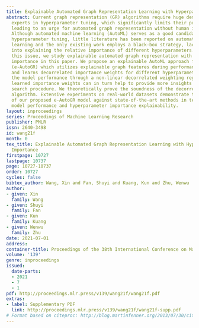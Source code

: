 ```yaml
---
title: Explainable Automated Graph Representation Learning with Hyperparameter Importance
abstract: Current graph representation (GR) algorithms require huge demand of human
  experts in hyperparameter tuning, which significantly limits their practical applications,
  leading to an urge for automated graph representation without human intervention.
  Although automated machine learning (AutoML) serves as a good candidate for automatic
  hyperparameter tuning, little literature has been reported on automated graph presentation
  learning and the only existing work employs a black-box strategy, lacking insights
  into explaining the relative importance of different hyperparameters. To address
  this issue, we study explainable automated graph representation with hyperparameter
  importance in this paper. We propose an explainable AutoML approach for graph representation
  (e-AutoGR) which utilizes explainable graph features during performance estimation
  and learns decorrelated importance weights for different hyperparameters in affecting
  the model performance through a non-linear decorrelated weighting regression. These
  learned importance weights can in turn help to provide more insights in hyperparameter
  search procedure. We theoretically prove the soundness of the decorrelated weighting
  algorithm. Extensive experiments on real-world datasets demonstrate the superiority
  of our proposed e-AutoGR model against state-of-the-art methods in terms of both
  model performance and hyperparameter importance explainability.
layout: inproceedings
series: Proceedings of Machine Learning Research
publisher: PMLR
issn: 2640-3498
id: wang21f
month: 0
tex_title: Explainable Automated Graph Representation Learning with Hyperparameter
  Importance
firstpage: 10727
lastpage: 10737
page: 10727-10737
order: 10727
cycles: false
bibtex_author: Wang, Xin and Fan, Shuyi and Kuang, Kun and Zhu, Wenwu
author:
- given: Xin
  family: Wang
- given: Shuyi
  family: Fan
- given: Kun
  family: Kuang
- given: Wenwu
  family: Zhu
date: 2021-07-01
address:
container-title: Proceedings of the 38th International Conference on Machine Learning
volume: '139'
genre: inproceedings
issued:
  date-parts:
  - 2021
  - 7
  - 1
pdf: http://proceedings.mlr.press/v139/wang21f/wang21f.pdf
extras:
- label: Supplementary PDF
  link: http://proceedings.mlr.press/v139/wang21f/wang21f-supp.pdf
# Format based on citeproc: http://blog.martinfenner.org/2013/07/30/citeproc-yaml-for-bibliographies/
---
```


